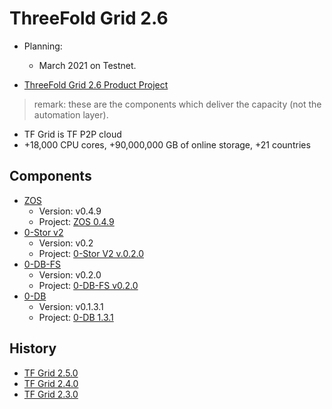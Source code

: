 

# ThreeFold Grid 2.6

- Planning: 
  - March 2021 on Testnet.

- [ThreeFold Grid 2.6 Product Project](https://github.com/orgs/threefoldtech/projects/138)

> remark: these are the components which deliver the capacity (not the automation layer).

- TF Grid is TF P2P cloud
- +18,000 CPU cores, +90,000,000 GB of online storage, +21 countries

## Components

- [ZOS](https://github.com/threefoldtech/zos) 
  - Version: v0.4.9
  - Project: [ZOS 0.4.9](https://github.com/threefoldtech/zos/projects/3)
- [0-Stor v2](https://github.com/threefoldtech/0-stor_v2) 
  - Version: v0.2
  - Project: [0-Stor V2 v.0.2.0](https://github.com/threefoldtech/0-stor_v2/projects/2)
- [0-DB-FS](https://github.com/threefoldtech/0-DB-FS)
  - Version: v0.2.0
  - Project: [0-DB-FS v0.2.0](https://github.com/threefoldtech/0-db-fs/projects/2)
- [0-DB](https://github.com/threefoldtech/0-DB)
  - Version: v0.1.3.1
  - Project: [0-DB 1.3.1](https://github.com/threefoldtech/0-db/projects/6)


## History
- [TF Grid 2.5.0](https://github.com/threefoldtech/home/blob/master/products/tfgrid2.5.md)
- [TF Grid 2.4.0](https://github.com/threefoldtech/home/blob/master/products/tfgrid2.4.md)
- [TF Grid 2.3.0](https://github.com/threefoldtech/home/blob/master/products/tfgrid2.3.md)
